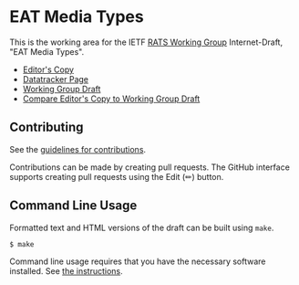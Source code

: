# EAT Media Types

This is the working area for the IETF [RATS Working Group](https://datatracker.ietf.org/wg/rats/documents/) Internet-Draft, "EAT Media Types".

* [Editor's Copy](https://ietf-rats-wg.github.io/draft-eat-mt/#go.draft-ietf-rats-eat-media-type.html)
* [Datatracker Page](https://datatracker.ietf.org/doc/draft-ietf-rats-eat-media-type)
* [Working Group Draft](https://datatracker.ietf.org/doc/html/draft-ietf-rats-eat-media-type)
* [Compare Editor's Copy to Working Group Draft](https://ietf-rats-wg.github.io/draft-eat-mt/#go.draft-ietf-rats-eat-media-type.diff)


## Contributing

See the
[guidelines for contributions](https://github.com/ietf-rats-wg/draft-eat-mt/blob/main/CONTRIBUTING.md).

Contributions can be made by creating pull requests.
The GitHub interface supports creating pull requests using the Edit (✏) button.


## Command Line Usage

Formatted text and HTML versions of the draft can be built using `make`.

```sh
$ make
```

Command line usage requires that you have the necessary software installed.  See
[the instructions](https://github.com/martinthomson/i-d-template/blob/main/doc/SETUP.md).

